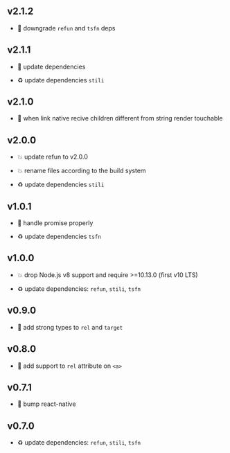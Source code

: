 ## v2.1.2

* 🐞 downgrade `refun` and `tsfn` deps

## v2.1.1

* 🐞 update dependencies

* ♻️ update dependencies `stili`

## v2.1.0

* 🌱 when link native recive children different from string render touchable

## v2.0.0

* 💥 update refun to v2.0.0

* 💥 rename files according to the build system

* ♻️ update dependencies `stili`

## v1.0.1

* 🐞 handle promise properly

* ♻️ update dependencies `tsfn`

## v1.0.0

* 💥 drop Node.js v8 support and require >=10.13.0 (first v10 LTS)

* ♻️ update dependencies: `refun`, `stili`, `tsfn`

## v0.9.0

* 🌱 add strong types to `rel` and `target`

## v0.8.0

* 🌱 add support to `rel` attribute on `<a>`

## v0.7.1

* 🐞 bump react-native

## v0.7.0

* ♻️ update dependencies: `refun`, `stili`, `tsfn`
